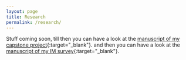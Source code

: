 ```yaml
---
layout: page
title: Research
permalink: /research/
---
```

Stuff coming soon, till then you can have a look at the [manuscript of my capstone project]({{site.baseurl}}/assets/pdf/hcbir.pdf){:target="\_blank"}.
and then you can have a look at the [manuscript of my IM survey]({{site.baseurl}}/assets/pdf/IM.pdf){:target="\_blank"}.
